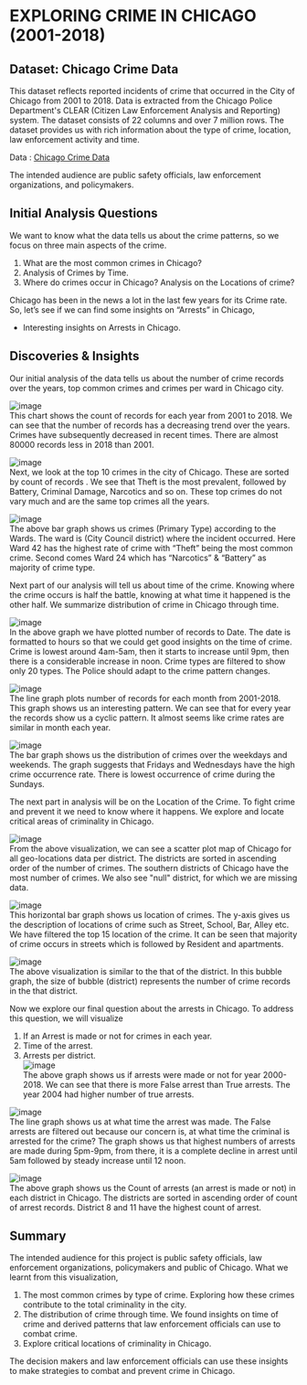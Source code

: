 # EXPLORING CRIME IN CHICAGO (2001-2018)

## Dataset: Chicago Crime Data
This dataset reflects reported incidents of crime that occurred in the City of Chicago from 2001 to 2018. Data is extracted from the Chicago Police Department's CLEAR (Citizen Law Enforcement Analysis and Reporting) system. The dataset consists of 22 columns and over 7 million rows. The dataset provides us with rich information about the type of crime, location, law enforcement activity and time.

Data : [Chicago Crime Data](https://data.cityofchicago.org/Public-Safety/Crimes-2001-to-present-Dashboard/5cd6-ry5g) 

The intended audience are public safety officials, law enforcement organizations, and policymakers. 

## Initial Analysis Questions
We want to know what the data tells us about the crime patterns, so we focus on three main aspects of the crime.    
1. What are the most common crimes in Chicago?  
2. Analysis of Crimes by Time.  
3. Where do crimes occur in Chicago? Analysis on the Locations of crime?  

Chicago has been in the news a lot in the last few years for its Crime rate. So, let’s see if we can find some insights on “Arrests” in Chicago,  
* Interesting insights on Arrests in Chicago.  

## Discoveries & Insights
Our initial analysis of the data tells us about the number of crime records over the years, top common crimes and crimes per ward in Chicago city. 

![image](https://user-images.githubusercontent.com/20474402/55728078-49c07300-5a0b-11e9-8c07-1946bedaa898.png)  
This chart shows the count of records for each year from 2001 to 2018. We can see that the number of records has a decreasing trend over the years. Crimes have subsequently decreased in recent times. There are almost 80000 records less in 2018 than 2001.

![image](https://user-images.githubusercontent.com/20474402/55728162-75435d80-5a0b-11e9-80d3-5c4adf0cdbe7.png)  
Next, we look at the top 10 crimes in the city of Chicago. These are sorted by count of records . We see that Theft is the most prevalent, followed by Battery, Criminal Damage, Narcotics and so on. These top crimes do not vary much and are the same top crimes all the years. 

![image](https://user-images.githubusercontent.com/20474402/55728216-9015d200-5a0b-11e9-83ac-dd73e197146a.png)  
The above bar graph shows us crimes (Primary Type) according to the Wards. The ward is (City Council district) where the incident occurred. Here Ward 42 has the highest rate of crime with “Theft” being the most common crime. Second comes Ward 24 which has “Narcotics” & “Battery” as majority of crime type.


Next part of our analysis will tell us about time of the crime. Knowing where the crime occurs is half the battle, knowing at what time it happened is the other half. We summarize distribution of crime in Chicago through time.  
 
![image](https://user-images.githubusercontent.com/20474402/55728256-a754bf80-5a0b-11e9-87b5-721b27258901.png)   
In the above graph we have plotted number of records to Date. The date is formatted to hours so that we could get good insights on the time of crime. Crime is lowest around 4am-5am, then it starts to increase until 9pm, then there is a considerable increase in noon. 
Crime types are filtered to show only 20 types. The Police should adapt to the crime pattern changes.  

![image](https://user-images.githubusercontent.com/20474402/55728462-0581a280-5a0c-11e9-9979-a0c34c2357d8.png)  
The line graph plots number of records for each month from 2001-2018. This graph shows us an interesting pattern. We can see that for every year the records show us a cyclic pattern. It almost seems like crime rates are similar in month each year.   

![image](https://user-images.githubusercontent.com/20474402/55728510-19c59f80-5a0c-11e9-8a16-efcd48120918.png)  
The bar graph shows us the distribution of crimes over the weekdays and weekends. The graph suggests that Fridays and Wednesdays have the high crime occurrence rate. There is lowest occurrence of crime during the Sundays. 

The next part in analysis will be on the Location of the Crime. To fight crime and prevent it we need to know where it happens. We explore and locate critical areas of criminality in Chicago.  

![image](https://user-images.githubusercontent.com/20474402/55728562-2f3ac980-5a0c-11e9-89a2-a7ca310bf24a.png)  
From the above visualization, we can see a scatter plot map of Chicago for all geo-locations data per district. The districts are sorted in ascending order of the number of crimes. The southern districts of Chicago have the most number of crimes. We also see "null" district, for which we are missing data.

![image](https://user-images.githubusercontent.com/20474402/55728593-41b50300-5a0c-11e9-80e8-16eae259cb71.png)  
This horizontal bar graph shows us location of crimes. The y-axis gives us the description of locations of crime such as Street, School, Bar, Alley etc. We have filtered the top 15 location of the crime. It can be seen that majority of crime occurs in streets which is followed by Resident and apartments. 

![image](https://user-images.githubusercontent.com/20474402/55728616-4f6a8880-5a0c-11e9-94b3-331a41223eab.png)  
The above visualization is similar to the that of the district. In this bubble graph, the size of bubble (district) represents the number of crime records in the that district. 

Now we explore our final question about the arrests in Chicago. To address this question, we will visualize 
1)	If an Arrest is made or not for crimes in each year.
2)	Time of the arrest.
3)	Arrests per district.   
![image](https://user-images.githubusercontent.com/20474402/55728653-63ae8580-5a0c-11e9-9cf1-e37a34ae7e91.png)  
The above graph shows us if arrests were made or not for year 2000-2018. We can see that there is more False arrest than True arrests. The year 2004 had higher number of true arrests.

![image](https://user-images.githubusercontent.com/20474402/55728677-71fca180-5a0c-11e9-87f7-0319a822cbe6.png)   
The line graph shows us at what time the arrest was made. The False arrests are filtered out because our concern is, at what time the criminal is arrested for the crime? The graph shows us that highest numbers of arrests are made during 5pm-9pm, from there, it is a complete decline in arrest until 5am followed by steady increase until 12 noon. 

![image](https://user-images.githubusercontent.com/20474402/55728718-8b9de900-5a0c-11e9-81a8-c446177e4b53.png)  
The above graph shows us the Count of arrests (an arrest is made or not) in each district in Chicago. The districts are sorted in ascending order of count of arrest records. District 8 and 11 have the highest count of arrest. 



## Summary
The intended audience for this project is public safety officials, law enforcement organizations, policymakers and public of Chicago. What we learnt from this visualization,
1)	The most common crimes by type of crime. Exploring how these crimes contribute to the total criminality in the city.
2)	The distribution of crime through time. We found insights on time of crime and derived patterns that law enforcement officials can use to combat crime.
3)	Explore critical locations of criminality in Chicago. 

The decision makers and law enforcement officials can use these insights to make strategies to combat and prevent crime in Chicago.

